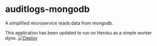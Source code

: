 # auditlogs-mongodb
A simplified microservice reads data from mongodb. 

This application has been updated to run on Heroku as a simple worker dyno.
[![Deploy](https://www.herokucdn.com/deploy/button.svg)](https://heroku.com/deploy)